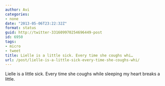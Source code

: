 ```yaml
---
author: Avi
categories:
- none
date: "2013-05-06T23:22:32Z"
format: status
guid: http://twitter-331609970254696449-post
id: 6950
tags:
- micro
- tweet
title: Lielle is a little sick. Every time she coughs whi…
url: /post/lielle-is-a-little-sick-every-time-she-coughs-whi/
---
```

Lielle is a little sick. Every time she coughs while sleeping my heart breaks a little.